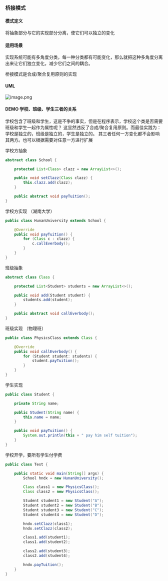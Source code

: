 ### 桥接模式

#### 模式定义
将抽象部分与它的实现部分分离，使它们可以独立的变化

#### 适用场景
实现系统可能有多角度分类，每一种分类都有可能变化，那么就把这种多角度分离出来让它们独立变化，减少它们之间的耦合。

桥接模式是合成/聚合复用原则的实现

#### UML
![image.png](http://img.masterjoy.top/20190924/6052ac1a395da8660890ef7b2ba55cd5.png)

#### DEMO 学校、班级、学生三者的关系
学校包含了班级和学生，这是不争的事实，但是在程序表示，学校这个类是否需要班级和学生一起作为属性呢？
这显然违反了合成/聚合复用原则。而最佳实践为：学校是独立的，班级是独立的，学生是独立的。
其三者任何一方变化都不会影响其两方。也可以根据需要对任意一方进行扩展

学校方抽象
```java
abstract class School {

    protected List<Class> clazz = new ArrayList<>();

    public void setClazz(Class clazz) {
        this.clazz.add(clazz);
    }

    public abstract void payTuition();
}
```
学校方实现 （湖南大学）
```java
public class HunanUniversity extends School {

    @Override
    public void payTuition() {
        for (Class c : clazz) {
            c.callEverbody();
        }
    }
}
```
班级抽象
```java
abstract class Class {

    protected List<Student> students = new ArrayList<>();

    public void add(Student student) {
        students.add(student);
    }

    public abstract void callEverbody();
}
```
班级实现 （物理班）
```java
public class PhysicsClass extends Class {

    @Override
    public void callEverbody() {
        for (Student student: students) {
            student.payTuition();
        }
    }
}
```
学生实现
```java
public class Student {

    private String name;

    public Student(String name) {
        this.name = name;
    }

    public void payTuition() {
        System.out.println(this + " pay him self tuition");
    }
}
```
学校开学，要所有学生付学费
```java
public class Test {

    public static void main(String[] args) {
        School hndx = new HunanUniversity();

        Class class1 = new PhysicsClass();
        Class class2 = new PhysicsClass();

        Student student1 = new Student("A");
        Student student2 = new Student("B");
        Student student3 = new Student("C");
        Student student4 = new Student("D");

        hndx.setClazz(class1);
        hndx.setClazz(class2);

        class1.add(student1);
        class1.add(student2);

        class2.add(student3);
        class2.add(student4);

        hndx.payTuition();
    }
}
```
